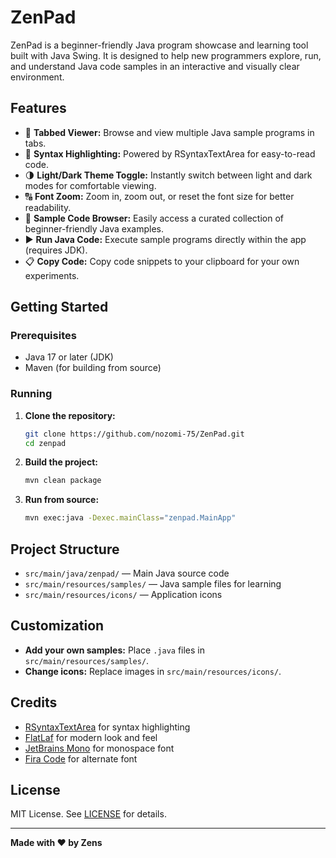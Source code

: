# ZenPad

ZenPad is a beginner-friendly Java program showcase and learning tool built with Java Swing. It is designed to help new programmers explore, run, and understand Java code samples in an interactive and visually clear environment.

## Features

- 📄 **Tabbed Viewer:** Browse and view multiple Java sample programs in tabs.
- 🎨 **Syntax Highlighting:** Powered by RSyntaxTextArea for easy-to-read code.
- 🌗 **Light/Dark Theme Toggle:** Instantly switch between light and dark modes for comfortable viewing.
- 🔠 **Font Zoom:** Zoom in, zoom out, or reset the font size for better readability.
- 📝 **Sample Code Browser:** Easily access a curated collection of beginner-friendly Java examples.
- ▶️ **Run Java Code:** Execute sample programs directly within the app (requires JDK).
- 📋 **Copy Code:** Copy code snippets to your clipboard for your own experiments.

## Getting Started

### Prerequisites

- Java 17 or later (JDK)
- Maven (for building from source)

### Running

1. **Clone the repository:**
    ```sh
    git clone https://github.com/nozomi-75/ZenPad.git
    cd zenpad
    ```

2. **Build the project:**
    ```sh
    mvn clean package
    ```

3. **Run from source:**
    ```sh
    mvn exec:java -Dexec.mainClass="zenpad.MainApp"
    ```

## Project Structure

- `src/main/java/zenpad/` — Main Java source code
- `src/main/resources/samples/` — Java sample files for learning
- `src/main/resources/icons/` — Application icons

## Customization

- **Add your own samples:** Place `.java` files in `src/main/resources/samples/`.
- **Change icons:** Replace images in `src/main/resources/icons/`.

## Credits

- [RSyntaxTextArea](https://github.com/bobbylight/RSyntaxTextArea) for syntax highlighting
- [FlatLaf](https://www.formdev.com/flatlaf/) for modern look and feel
- [JetBrains Mono](https://github.com/JetBrains/JetBrainsMono) for monospace font
- [Fira Code](https://github.com/tonsky/FiraCode) for alternate font

## License

MIT License. See [LICENSE](LICENSE) for details.

---

**Made with ❤️ by Zens**